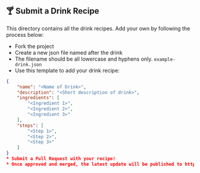 ## 🍸 Submit a Drink Recipe
This directory contains all the drink recipes. Add your own by following the process below:

* Fork the project
* Create a new json file named after the drink
* The filename should be all lowercase and hyphens only. `example-drink.json`
* Use this template to add your drink recipe:

```json
{
    "name": "<Name of Drink>",
    "description": "<Short description of drink>",
    "ingredients": [
        "<Ingredient 1>",
        "<Ingredient 2>",
        "<Ingredient 3>"
    ],
    "steps": [
        "<Step 1>",
        "<Step 2>",
        "<Step 3>"
    ]
}
* Submit a Pull Request with your recipe!
* Once approved and merged, the latest update will be published to https://drinklist.netlify.com
```
